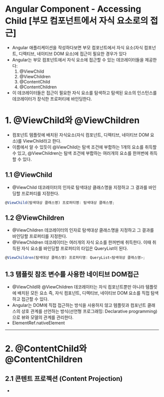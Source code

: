 # Angular Component - Accessing Child [부모 컴포넌트에서 자식 요소로의 접근]

- Angular 애플리케이션을 작성하다보면 부모 컴포넌트에서 자식 요소(자식 컴포넌트, 디렉티브, 네이티브 DOM 요소)에 접근이 필요한 경우가 있다
- Angular는 부모 컴포넌트에서 자식 요소에 접근할 수 있는 데코레이터들을 제공한다:
    1. @ViewChild
    2. @ViewChildren
    3. @ContentChild
    4. @ContentChildren
- 이 데코레이터들은 접근이 필요한 자식 요소를 탐색하고 탐색된 요소의 인스턴스를 데코레이터가 장식한 프로퍼티에 바인딩한다.

# 1. @ViewChild와 @ViewChildren
- 컴포넌트 템플릿에 배치된 자식요소(자식 컴포넌트, 디렉티브, 네이티브 DOM 요소)를 ViewChild라고 한다.
- 이름에서 알 수 있듯이 @ViewChild는 탐색 조건에 부합하는 1개의 요소를 취득할 수 있고, @ViewChildren는 탐색 조건에 부합하는 여러개의 요소를 한꺼번에 취득할 수 있다.

## 1.1 @ViewChild
- @ViewChild 데코레이터의 인자로 탐색대상 클래스명을 지정하고 그 결과를 바인딩할 프로퍼티를 지정한다.

```ts
@ViewChild(탐색대상 클래스명) 프로퍼티명: 탐색대상 클래스명;
```

## 1.2 @ViewChildren
- @ViewChildren 데코레이터의 인자로 탐색대상 클래스명을 지정하고 그 결과를 바인딩할 프로퍼티를 지정한다. 
- @ViewChildren 데코레이터는 여러개의 자식 요소를 한꺼번에 취득한다. 이때 취득된 자식 요소를 바인딩할 프로퍼티의 타입은 QueryList이 된다.

```ts
@ViewChildren(탐색대상 클래스명) 프로퍼티명: QueryList<탐색대상 클래스명>;
```

## 1.3 탬플릿 참조 변수를 사용한 네이티브 DOM접근
- @ViewChild와 @ViewChildren 데코레이터는 자식 컴포넌트뿐만 아니라 템플릿에 배치된 모든 요소 즉, 자식 컴포넌트, 디렉티브, 네이티브 DOM 요소를 직접 탐색하고 접근할 수 있다.
- Angular는 DOM에 직접 접근하는 방식을 사용하지 않고 템플릿과 컴포넌트 클래스의 상호 관계를 선언하는 방식(선언형 프로그래밍: Declarative programming)으로 뷰와 모델의 관계를 관리한다. 
- ElementRef.nativeElement

---

# 2. @ContentChild와 @ContentChildren
## 2.1 콘텐트 프로젝션 (Content Projection)
- 